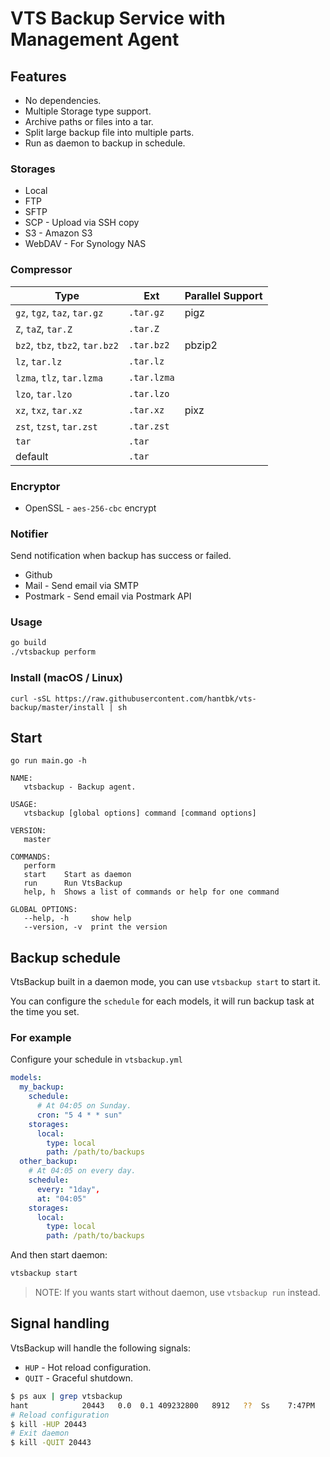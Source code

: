 # VTS Backup Service with Management Agent

## Features
- No dependencies.
- Multiple Storage type support.
- Archive paths or files into a tar.
- Split large backup file into multiple parts.
- Run as daemon to backup in schedule.

### Storages

- Local
- FTP
- SFTP
- SCP - Upload via SSH copy 
- S3 - Amazon S3
- WebDAV - For Synology NAS 

### Compressor

| Type                            | Ext         | Parallel Support |
 |---------------------------------|-------------|------------------|
| `gz`, `tgz`, `taz`, `tar.gz`    | `.tar.gz`   | pigz             |
| `Z`, `taZ`, `tar.Z`             | `.tar.Z`    |                  |
| `bz2`, `tbz`, `tbz2`, `tar.bz2` | `.tar.bz2`  | pbzip2           |
| `lz`, `tar.lz`                  | `.tar.lz`   |                  |
| `lzma`, `tlz`, `tar.lzma`       | `.tar.lzma` |                  |
| `lzo`, `tar.lzo`                | `.tar.lzo`  |                  |
| `xz`, `txz`, `tar.xz`           | `.tar.xz`   | pixz             |
| `zst`, `tzst`, `tar.zst`        | `.tar.zst`  |                  |
| `tar`                           | `.tar`      |                  |
| default                         | `.tar`      |                  |

### Encryptor

- OpenSSL - `aes-256-cbc` encrypt

### Notifier
Send notification when backup has success or failed.
- Github 
- Mail - Send email via SMTP
- Postmark - Send email via Postmark API

### Usage
```bash
go build
./vtsbackup perform
```

### Install (macOS / Linux)
```shell
curl -sSL https://raw.githubusercontent.com/hantbk/vts-backup/master/install | sh
```

## Start 
```shell
go run main.go -h
```

```
NAME:
   vtsbackup - Backup agent.

USAGE:
   vtsbackup [global options] command [command options]

VERSION:
   master

COMMANDS:
   perform  
   start    Start as daemon
   run      Run VtsBackup
   help, h  Shows a list of commands or help for one command

GLOBAL OPTIONS:
   --help, -h     show help
   --version, -v  print the version
```


## Backup schedule

VtsBackup built in a daemon mode, you can use `vtsbackup start` to start it.

You can configure the `schedule` for each models, it will run backup task at the time you set.

### For example

Configure your schedule in `vtsbackup.yml`

 ```yml
 models:
   my_backup:
     schedule:
       # At 04:05 on Sunday.
       cron: "5 4 * * sun"
     storages:
       local:
         type: local
         path: /path/to/backups
   other_backup:
     # At 04:05 on every day.
     schedule:
       every: "1day",
       at: "04:05"
     storages:
       local:
         type: local
         path: /path/to/backups
 ```

And then start daemon:
 ```bash
 vtsbackup start
 ```

> NOTE: If you wants start without daemon, use `vtsbackup run` instead.

## Signal handling

VtsBackup will handle the following signals:

- `HUP` - Hot reload configuration.
- `QUIT` - Graceful shutdown.

 ```bash
 $ ps aux | grep vtsbackup
 hant            20443   0.0  0.1 409232800   8912   ??  Ss    7:47PM   0:00.02 vtsbackup run
 # Reload configuration
 $ kill -HUP 20443
 # Exit daemon
 $ kill -QUIT 20443
 ```
